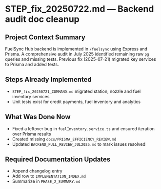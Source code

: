 # STEP_fix_20250722.md — Backend audit doc cleanup

## Project Context Summary
FuelSync Hub backend is implemented in `/fuelsync` using Express and Prisma. A comprehensive audit in July 2025 identified remaining raw `pg` queries and missing tests. Previous fix (2025-07-21) migrated key services to Prisma and added tests.

## Steps Already Implemented
- `STEP_fix_20250721_COMMAND.md` migrated station, nozzle and fuel inventory services
- Unit tests exist for credit payments, fuel inventory and analytics

## What Was Done Now
- Fixed a leftover bug in `fuelInventory.service.ts` and ensured iteration over Prisma results
- Created missing `docs/PRISMA_EFFICIENCY_REVIEW.md`
- Updated `BACKEND_FULL_REVIEW_JUL2025.md` to mark issues resolved

## Required Documentation Updates
- Append changelog entry
- Add row to `IMPLEMENTATION_INDEX.md`
- Summarize in `PHASE_2_SUMMARY.md`
